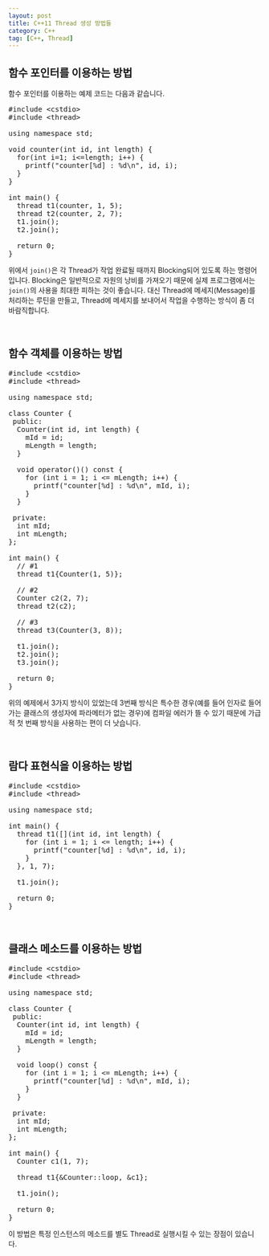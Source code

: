 ```yaml
---
layout: post
title: C++11 Thread 생성 방법들
category: C++
tag: [C++, Thread]
---
```

## 함수 포인터를 이용하는 방법

함수 포인터를 이용하는 예제 코드는 다음과 같습니다.

<pre class="prettyprint">
#include &lt;cstdio&gt;
#include &lt;thread&gt;

using namespace std;

void counter(int id, int length) {
  for(int i=1; i<=length; i++) {
    printf("counter[%d] : %d\n", id, i);
  }
}

int main() {
  thread t1(counter, 1, 5);
  thread t2(counter, 2, 7);
  t1.join();
  t2.join();

  return 0;
}
</pre>

위에서 `join()`은 각 Thread가 작업 완료될 때까지 Blocking되어 있도록 하는
명령어입니다. Blocking은 일반적으로 자원의 낭비를 가져오기 때문에 
실제 프로그램에서는 `join()`의 사용을 최대한 피하는 것이 좋습니다. 대신 
Thread에 메세지(Message)를 처리하는 루틴을 만들고, Thread에 메세지를 보내어서
작업을 수행하는 방식이 좀 더 바람직합니다.

<br>

## 함수 객체를 이용하는 방법

<pre class="prettyprint">
#include &lt;cstdio&gt;
#include &lt;thread&gt;

using namespace std;

class Counter {
 public:
  Counter(int id, int length) {
    mId = id;
    mLength = length;
  }

  void operator()() const {
    for (int i = 1; i <= mLength; i++) {
      printf("counter[%d] : %d\n", mId, i);
    }
  }

 private:
  int mId;
  int mLength;
};

int main() {
  // #1
  thread t1{Counter(1, 5)};

  // #2
  Counter c2(2, 7);
  thread t2(c2);

  // #3
  thread t3(Counter(3, 8));

  t1.join();
  t2.join();
  t3.join();

  return 0;
}
</pre>

위의 예제에서 3가지 방식이 있었는데 3번째 방식은 특수한 경우(예를 들어 인자로 들어가는 클래스의 생성자에 파라메터가 없는 경우)에 컴파일 에러가 뜰 수 있기 때문에 가급적 첫 번째 방식을 사용하는 편이 더 낫습니다.

<br>

## 람다 표현식을 이용하는 방법

<pre class="prettyprint">
#include &lt;cstdio&gt;
#include &lt;thread&gt;

using namespace std;

int main() {
  thread t1([](int id, int length) {
    for (int i = 1; i <= length; i++) {
      printf("counter[%d] : %d\n", id, i);
    }
  }, 1, 7);

  t1.join();

  return 0;
}
</pre>

<br>

## 클래스 메소드를 이용하는 방법

<pre class="prettyprint">
#include &lt;cstdio&gt;
#include &lt;thread&gt;

using namespace std;

class Counter {
 public:
  Counter(int id, int length) {
    mId = id;
    mLength = length;
  }

  void loop() const {
    for (int i = 1; i <= mLength; i++) {
      printf("counter[%d] : %d\n", mId, i);
    }
  }

 private:
  int mId;
  int mLength;
};

int main() {
  Counter c1(1, 7);

  thread t1{&Counter::loop, &c1};

  t1.join();

  return 0;
}
</pre>

이 방법은 특정 인스턴스의 메소드를 별도 Thread로 실행시킬 수 있는 장점이 있습니다.
